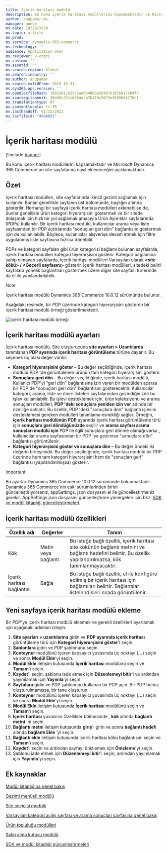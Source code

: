 ```yaml
---
title: İçerik haritası modülü
description: Bu konu içerik haritası modüllerini kapsamaktadır ve Microsoft Dynamics 365 Commerce'un site sayfalarına nasıl ekleneceğini açıklamaktadır.
author: anupamar-ms
manager: annbe
ms.date: 10/20/2020
ms.topic: article
ms.prod: ''
ms.service: dynamics-365-commerce
ms.technology: ''
audience: Application User
ms.reviewer: v-chgri
ms.custom: ''
ms.assetid: ''
ms.search.region: Global
ms.search.industry: ''
ms.author: anupamar
ms.search.validFrom: 2019-10-31
ms.dyn365.ops.version: ''
ms.openlocfilehash: 1883281c62575ae0b48b6e584876185bb179b4f4
ms.sourcegitcommit: 38d40c331c8894acb7b119c5073e3088b54776c1
ms.translationtype: HT
ms.contentlocale: tr-TR
ms.lasthandoff: 01/15/2021
ms.locfileid: "4986091"
---
```

# <a name="breadcrumb-module"></a>İçerik haritası modülü

[!include [banner](includes/banner.md)]

Bu konu içerik haritası modüllerini kapsamaktadır ve Microsoft Dynamics 365 Commerce'un site sayfalarına nasıl ekleneceğini açıklamaktadır.

## <a name="overview"></a>Özet

İçerik haritası modülleri, site sayfalarında ikincil gezinti sağlamak için kullanılır. Bunlar genellikle sayfanın üst bölümünde, başlığın altında gösterilir. Herhangi bir sayfaya içerik haritası modülleri eklenebilse de, bunlar genellikle ürün kategori hiyerarşisini göstermek ve bir sitede dolaşmak için hızlı bir yol sağlamak amacıyla Ürün Ayrıntılar sayfalarında (PDPs) kullanılır. Bir içerik haritası modülü, kullanıcılar arama veya liste sayfasından bir PDP açtıklarında "sonuçları geri dön" bağlantısını göstermek için de kullanılabilir. Böylece, kullanıcılar alışverişe devam etmek için filtre uygulanmış liste sayfasına hızlıca dönebilir.

PDPs ve kategori sayfaları gibi ürün kategorisi bağlamı bulunan sayfalarda, içerik haritası modülleri kategori hiyerarşisini gösterir. Kategori bağlamına sahip olmayan sayfalarda, içerik haritası modülleri Varsayılan olarak **&lt;site kökü&gt; / &lt;Geçerli sayfasını&gt;** gösterir. İçerik haritası modülleri, sitedeki belirli sayfalara yönelik bağlantıları göstermek üzere diğer site sayfası türlerinde da el ile yapılandırılabilir.

> [!NOTE]
> İçerik haritası modülü Dynamics 365 Commerce 10.0.12 sürümünde bulunur.

Aşağıdaki resimde, bir PDP üzerinde kategori hiyerarşisini gösteren bir içerik haritası modülü örneği gösterilmektedir.

![içerik haritası modülü örneği](./media/ecommerce-breadcrumb.PNG)

## <a name="breadcrumb-module-settings"></a>İçerik haritası modülü ayarları

İçerik haritası modülü, Site oluşturucuda **site ayarları \> Uzantılarda** tanımlanan **PDP ayarında içerik haritası görüntüleme** türüne dayanır. Bu seçenek üç olası değer vardır:

- **Kategori hiyerarşisini göster** – Bu değer seçildiğinde, içerik haritası modülü PDP 'de görüntülenen ürünün tam kategori hiyerarşisini gösterir.
- **Sonuçlara geri dön** – Bu değer seçildiğinde, içerik haritası modülü, Kullanıcı PDP'yi "geri dön" bağlantısına izin veren bir modülden açarsa bir PDP'de "sonuçları geri dön" bağlantısını gösterecektir. Kullanıcılar kategori, arama, liste ve öneri listeleri sayfalarından gezindiğinizde bu işlev kullanılabilir. Bu işlevi desteklemek için, ürün koleksiyonu ve arama sonuçları modülleri, **PDP 'deki sonuçlara yeniden izin ver** adında bir özelliğe sahiptir. Bu özellik, PDP 'deki "sonuçlara dön" bağlantı işlevini desteklemesi gereken modülleri tanımlama esnekliği sağlar. Örneğin, **içerik haritası modülünün PDP** ayarında içerik haritası görüntüleme türü için **sonuçlara geri döndüğünüzde** seçilir ve **arama sayfası arama sonuçları modülü için** PDP ile ilgili sonuçlara geri dönme olanağı varsa , kullanıcılar arama sayfasından bir PDP 'ye gezinirse "sonuçlara dön" bağlantısı görüntülenir.
- **Kategori hiyerarşisini göster ve sonuçlara dön** – Bu değer önceki iki değerin birleşimidir. Bu değer seçildiğinde, içerik haritası modülü bir PDP üzerinde hem tam kategori hiyerarşisini hem de "sonuçları geri" bağlantısı (yapılandırılmışsa) gösterir.

> [!IMPORTANT]
> Bu ayarlar Dynamics 365 Commerce 10.0.12 sürümünde bulunmaktadır. Dynamics 365 Commerce'nin eski sürümlerinden birini güncelleştiriyorsanız, appSettings. json dosyasını el ile güncelleştirmeniz gerekir. AppSettings.json dosyasını güncelleştirme yönergeleri için bkz. [SDK ve modül kitaplığı güncelleştirmeleri](e-commerce-extensibility/sdk-updates.md#update-the-appsettingsjson-file).

## <a name="breadcrumb-module-properties"></a>İçerik haritası modülü özellikleri

| Özellik adı | Değerler | Tanım |
|---------------|--------|-------------|
| Kök | Metin veya bağlantı| Bu isteğe bağlı özellik, içerik haritası site kökünün bağlantı metnini ve bağlantı hedefini belirtir. Bu özellik yapılandırılmazsa, kök tanımlanmayacaktır. |
| İçerik haritası bağlantısı | Bağla | Bu isteğe bağlı özellik, el ile konfigüre edilmiş bir içerik haritası için bağlantıları belirtir. Bağlantılar listelendikleri sırada görüntülenir. |

## <a name="add-a-breadcrumb-module-to-a-new-page"></a>Yeni sayfaya içerik haritası modülü ekleme

Bir PDP'ye içerik haritası modülü eklemek ve gerekli özellikleri ayarlamak için aşağıdaki adımları izleyin.

1. **Site ayarları \> uzantılarına** gidin ve **PDP ayarında içerik haritası** görüntüleme türü için **Kategori hiyerarşisini göster**'i seçin.
1. **Şablonlara** gidin ve PDP şablonunu seçin.
1. **Konteyner** modülünü içeren kapsayıcı yuvasında üç noktayı (**...**) seçin ve sonra **Modül Ekle**'yi seçin.
1. **Modül Ekle** iletişim kutusunda **İçerik haritası** modülünü seçin ve **Tamam**'ı seçin.
1. **Kaydet**'i seçin, şablonu iade etmek için **Düzenlemeyi bitir**'i ve ardından yayımlamak için **Yayımla**'yı seçin.
1. **Sayfalara** gidin ve PDP şablonunu kullanan bir PDP açın. Bir PDP henüz oluşturulmamışsa, bir tane oluşturun.
1. **Konteyner** modülünü içeren kapsayıcı yuvasında üç noktayı (**...**) seçin ve sonra **Modül Ekle**'yi seçin.
1. **Modül Ekle** iletişim kutusunda **İçerik haritası** modülünü seçin ve **Tamam**'ı seçin.
1. **İçerik haritası** yuvasının Özellikler bölmesinde , **kök** altında **bağlantı metni** 'ni seçin.
1. **Bağlantı metni** iletişim kutusunda **giriş**'ı girin ve sonra **bağlantı hedefi** altında **bağlantı Ekle** 'yi seçin.
1. **Bağlantı ekle** iletişim kutusunda içerik haritası kökü bağlantısını seçin ve **Tamam**'ı seçin.
1. **Kaydet**'i seçin ve ardından sayfayı önizlemek için **Önizleme**'yi seçin.
1. Şablonu iade etmek için **Düzenlemeyi bitir**'i seçin, ardından yayımlamak için **Yayımla**'yı seçin.

## <a name="additional-resources"></a>Ek kaynaklar

[Modül kitaplığına genel bakış](starter-kit-overview.md)

[Gezinti menüsü modülü](nav-menu-module.md)

[Site seçicisi modülü](site-selector.md)

[Varsayılan kategori açılış sayfası ve arama sonuçları sayfasına genel bakış](category-search-page-overview.md)

[Ürün topluluğu modülleri](product-collection-module-overview.md)

[Satın alma kutusu modülü](add-buy-box.md)

[SDK ve modül kitaplığı güncelleştirmeleri](e-commerce-extensibility/sdk-updates.md)
